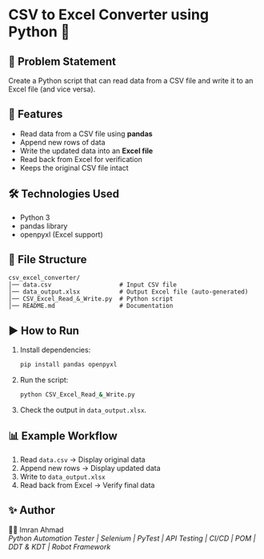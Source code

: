 # CSV to Excel Converter using Python 🐍

## 📌 Problem Statement
Create a Python script that can read data from a CSV file and write it to an Excel file (and vice versa).

## 🚀 Features
- Read data from a CSV file using **pandas**
- Append new rows of data
- Write the updated data into an **Excel file**
- Read back from Excel for verification
- Keeps the original CSV file intact

## 🛠️ Technologies Used
- Python 3
- pandas library
- openpyxl (Excel support)

## 📂 File Structure
```
csv_excel_converter/
│── data.csv                   # Input CSV file
│── data_output.xlsx           # Output Excel file (auto-generated)
│── CSV_Excel_Read_&_Write.py  # Python script
│── README.md                  # Documentation
```

## ▶️ How to Run
1. Install dependencies:
   ```bash
   pip install pandas openpyxl
   ```

2. Run the script:
   ```bash
   python CSV_Excel_Read_&_Write.py
   ```

3. Check the output in `data_output.xlsx`.

## 📊 Example Workflow
1. Read `data.csv` → Display original data  
2. Append new rows → Display updated data  
3. Write to `data_output.xlsx`  
4. Read back from Excel → Verify final data  

## ✨ Author
👨‍💻 Imran Ahmad  
*Python Automation Tester | Selenium | PyTest | API Testing | CI/CD | POM | DDT & KDT | Robot Framework*
